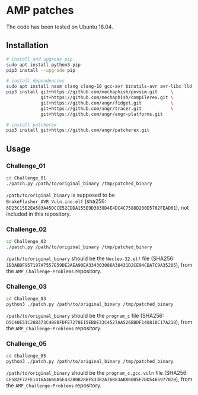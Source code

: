 # AMP patches

The code has been tested on Ubuntu 18.04.

## Installation

```bash
# install and upgrade pip
sudo apt install python3-pip
pip3 install --upgrade pip

# install dependencies
sudo apt install nasm clang clang-10 gcc-avr binutils-avr avr-libc lld
pip3 install git+https://github.com/mechaphish/povsim.git     \
             git+https://github.com/mechaphish/compilerex.git \
             git+https://github.com/angr/fidget.git           \
             git+https://github.com/angr/tracer.git           \
             git+https://github.com/angr/angr-platforms.git

# install patcherex
pip3 install git+https://github.com/angr/patcherex.git
```

## Usage

### Challenge_01
```bash
cd Challenge_01
./patch.py /path/to/original_binary /tmp/patched_binary
```
`/path/to/original_binary` is supposed to be `BrakeFlasher_AVR_Vuln.ino.elf` (sha256: `6D23C15E2EA583A45DCCE52CDDA155E9D3838D4E4DC4C7588D200D5762FEAD61`), not included in this repository.

### Challenge_02
```bash
cd Challenge_02
./patch.py /path/to/original_binary /tmp/patched_binary
```
`/path/to/original_binary` should be the `Nucleo-32.elf` file (SHA256: `1B3ABBF957197A7557E59DE2AEA90EA334303086A38431D2CE94CBA7C9A35205`), from the `AMP_Challenge-Problems` repository.

### Challenge_03
```bash
cd Challenge_03
python3 ./patch.py /path/to/original_binary /tmp/patched_binary
```
`/path/to/original_binary` should be the `program_c` file (SHA256: `D5C40E53C28B373C4B8BFDFE7278E15EBDE33C4527AA526BBDF148818C17A218`), from the `AMP_Challenge-Problems` repository.

### Challenge_05
```bash
cd Challenge_05
python3 ./patch.py /path/to/original_binary /tmp/patched_binary
```
`/path/to/original_binary` should be the `program_c.gcc.vuln` file (SHA256: `CE582F72FE1416A3660A5E432B0B28BF533B2A76B83AB860B5F7DD5465977070`), from the `AMP_Challenge-Problems` repository.
